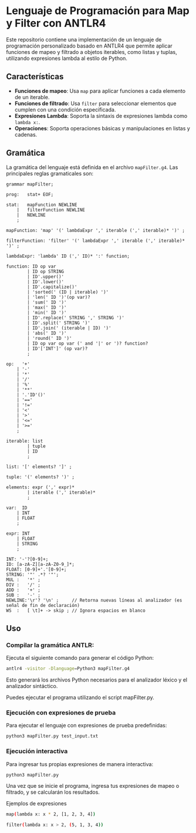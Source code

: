 # Lenguaje de Programación para Map y Filter con ANTLR4

Este repositorio contiene una implementación de un lenguaje de programación personalizado basado en ANTLR4 que permite aplicar funciones de mapeo y filtrado a objetos iterables, como listas y tuplas, utilizando expresiones lambda al estilo de Python.

## Características
- **Funciones de mapeo**: Usa `map` para aplicar funciones a cada elemento de un iterable.
- **Funciones de filtrado**: Usa `filter` para seleccionar elementos que cumplen con una condición especificada.
- **Expresiones Lambda**: Soporta la sintaxis de expresiones lambda como `lambda x:`.
- **Operaciones**: Soporta operaciones básicas y manipulaciones en listas y cadenas.

## Gramática

La gramática del lenguaje está definida en el archivo `mapFilter.g4`. Las principales reglas gramaticales son:
```antlr
grammar mapFilter;

prog:   stat+ EOF;

stat:   mapFunction NEWLINE
    |   filterFunction NEWLINE
    |   NEWLINE
    ;

mapFunction: 'map' '(' lambdaExpr ',' iterable (',' iterable)* ')' ;

filterFunction: 'filter' '(' lambdaExpr ',' iterable (',' iterable)* ')' ;

lambdaExpr: 'lambda' ID (',' ID)* ':' function;

function: ID op var
        | ID op STRING
        | ID'.upper()'
        | ID'.lower()'
        | ID'.capitalize()'
        | 'sorted(' (ID | iterable) ')'
        | 'len(' ID ')'(op var)?
        | 'sum(' ID ')'
        | 'max(' ID ')'
        | 'min(' ID ')'
        | ID'.replace(' STRING ',' STRING ')'
        | ID'.split(' STRING ')'
        | ID'.join(' (iterable | ID) ')'
        | 'abs(' ID ')'
        | 'round(' ID ')'
        | ID op var op var (' and '|' or ')? function?
        | ID'['INT']' (op var)?
        ;

op:   '+'
    | '-'
    | '*'
    | '/'
    | '%'
    | '**'
    | '.'ID'()'
    | '=='
    | '!='
    | '<'
    | '>'
    | '<='
    | '>='
    ;

iterable: list
        | tuple
        | ID
        ;

list: '[' elements? ']' ;

tuple: '(' elements? ')' ;

elements: expr (',' expr)*
        | iterable (',' iterable)*
        ;

var:  ID
    | INT
    | FLOAT
    ;

expr: INT
    | FLOAT
    | STRING
    ;

INT: '-'?[0-9]+;
ID: [a-zA-Z][a-zA-Z0-9_]*;
FLOAT: [0-9]+'.'[0-9]+;
STRING: '"' .*? '"';
MUL :   '*' ;
DIV :   '/' ;
ADD :   '+' ;
SUB :   '-' ;
NEWLINE:'\r'? '\n' ;     // Retorna nuevas líneas al analizador (es señal de fin de declaración)
WS  :   [ \t]+ -> skip ; // Ignora espacios en blanco
```

## Uso

### Compilar la gramática ANTLR:

Ejecuta el siguiente comando para generar el código Python:

```sh
antlr4 -visitor -Dlanguage=Python3 mapFilter.g4
```

Esto generará los archivos Python necesarios para el analizador léxico y el analizador sintáctico.

Puedes ejecutar el programa utilizando el script mapFilter.py.

### Ejecución con expresiones de prueba

Para ejecutar el lenguaje con expresiones de prueba predefinidas:

```sh
python3 mapFilter.py test_input.txt
```

### Ejecución interactiva

Para ingresar tus propias expresiones de manera interactiva:

```sh
python3 mapFilter.py
```

Una vez que se inicie el programa, ingresa tus expresiones de mapeo o filtrado, y se calcularán los resultados.

Ejemplos de expresiones

```sh
map(lambda x: x * 2, [1, 2, 3, 4])
```

```sh
filter(lambda x: x > 2, (5, 1, 3, 4))
```
